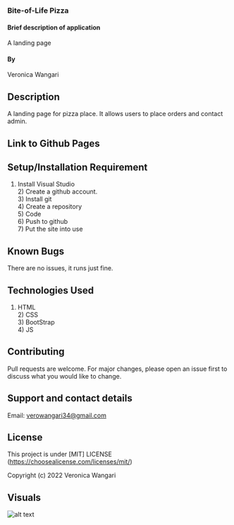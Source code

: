 ### Bite-of-Life Pizza

#### Brief description of application

A landing page

#### By

Veronica Wangari

## Description

A landing page for pizza place. It allows users to place orders and contact admin.

## Link to Github Pages

## Setup/Installation Requirement

1. Install Visual Studio <br> 2) Create a github account. <br> 3) Install git <br> 4) Create a repository <br> 5) Code <br> 6) Push to github <br>7) Put the site into use

## Known Bugs

There are no issues, it runs just fine.

## Technologies Used

1. HTML <br> 2) CSS <br> 3) BootStrap <br> 4) JS

## Contributing

Pull requests are welcome. For major changes, please open an issue first to discuss what you would like to change.

## Support and contact details

Email: verowangari34@gmail.com

## License

This project is under [MIT] LICENSE (https://choosealicense.com/licenses/mit/)

Copyright (c) 2022 Veronica Wangari

## Visuals
![alt text](http://url/to/..assets/ordershot.png)

